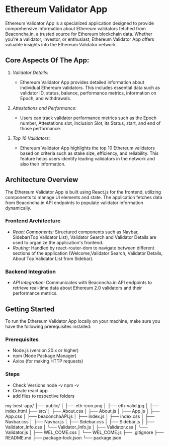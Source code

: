 # Ethereum Validator App

Ethereum Validator App is a specialized application designed to provide comprehensive information about Ethereum validators fetched from Beaconcha.in, a trusted source for Ethereum blockchain data. Whether you're a validator, investor, or enthusiast, Ethereum Validator App offers valuable insights into the Ethereum Validator network.

## Core Aspects Of The App:

1. *Validator Details:*
   - Ethereum Validator App provides detailed information about individual Ethereum validators. This includes essential data such as validator ID, status, balance, performance metrics, information on Epoch, and withdrawals.

2. *Attestations and Performance:*
   - Users can track validator performance metrics such as the Epoch number, Attestations slot, Inclusion Slot, its Status, start, and end of those performance.

3. *Top 10 Validators:*
   - Ethereum Validator App highlights the top 10 Ethereum validators based on criteria such as stake size, efficiency, and reliability. This feature helps users identify leading validators in the network and also their information.

## Architecture Overview

The Ethereum Validator App is built using React.js for the frontend, utilizing components to manage UI elements and state. The application fetches data from Beaconcha.in API endpoints to populate validator information dynamically.

### Frontend Architecture

- *React Components:* Structured components such as Navbar, Sidebar(Top Validator List), Validator Search and Validator Details are used to organize the application's frontend.
- *Routing:* Handled by react-router-dom to navigate between different sections of the application (Welcome,Validator Search, Validator Details, About Top Validator List from Sidebar).

### Backend Integration

- *API Integration:* Communicates with Beaconcha.in API endpoints to retrieve real-time data about Ethereum 2.0 validators and their performance metrics.

## Getting Started

To run the Ethereum Validator App locally on your machine, make sure you have the following prerequisites installed:

### Prerequisites

- Node.js (version 20.x or higher)
- npm (Node Package Manager)
- Axios (for making HTTP requests)


### Steps

- Check Versions
       node -v
       npm -v
- Create react app
- add files to respective folders

my-best-app/
├── public/
│   ├── eth-icon.png
│   ├── eth-valid.jpg
│   ├── index.html
├── src/
│   ├── About.css
│   ├── About.js
│   ├── App.js
│   ├── App.css
│   ├── beaconchaAPI.js
│   ├── index.js
│   ├── index.css
│   ├── Navbar.css
│   ├── Navbar.js
│   ├── Sidebar.css
│   ├── Sidebar.js
│   ├── Validator_Info.css
│   └── Validator_Info.js
│   ├── Validator.css
│   └── Validator.js
│   ├── WEL_COME.css
│   └── WEL_COME.js
├── .gitignore
├── README.md
├── package-lock.json 
└── package.json
